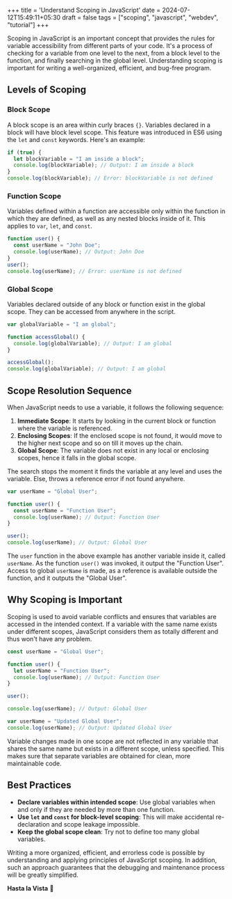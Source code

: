 +++
title = 'Understand Scoping in JavaScript'
date = 2024-07-12T15:49:11+05:30
draft = false
tags = ["scoping", "javascript", "webdev", "tutorial"]
+++

Scoping in JavaScript is an important concept that provides the rules for variable accessibility from different parts of your code. It's a process of checking for a variable from one level to the next, from a block level to the function, and finally searching in the global level. Understanding scoping is important for writing a well-organized, efficient, and bug-free program.

## Levels of Scoping

### Block Scope

A block scope is an area within curly braces `{}`. Variables declared in a block will have block level scope. This feature was introduced in ES6 using the `let` and `const` keywords. Here's an example:

```javascript
if (true) {
  let blockVariable = "I am inside a block";
  console.log(blockVariable); // Output: I am inside a block
}
console.log(blockVariable); // Error: blockVariable is not defined
```

### Function Scope

Variables defined within a function are accessible only within the function in which they are defined, as well as any nested blocks inside of it. This applies to `var`, `let`, and `const`.

```javascript
function user() {
  const userName = "John Doe";
  console.log(userName); // Output: John Doe
}
user();
console.log(userName); // Error: userName is not defined
```

### Global Scope

Variables declared outside of any block or function exist in the global scope. They can be accessed from anywhere in the script.

```javascript
var globalVariable = "I am global";

function accessGlobal() {
  console.log(globalVariable); // Output: I am global
}

accessGlobal();
console.log(globalVariable); // Output: I am global
```

## Scope Resolution Sequence

When JavaScript needs to use a variable, it follows the following sequence:

1. **Immediate Scope**: It starts by looking in the current block or function where the variable is referenced.
2. **Enclosing Scopes**: If the enclosed scope is not found, it would move to the higher next scope and so on till it moves up the chain.
3. **Global Scope**: The variable does not exist in any local or enclosing scopes, hence it falls in the global scope.

The search stops the moment it finds the variable at any level and uses the variable. Else, throws a reference error if not found anywhere.

```javascript
var userName = "Global User";

function user() {
  const userName = "Function User";
  console.log(userName); // Output: Function User
}

user();
console.log(userName); // Output: Global User
```

The `user` function in the above example has another variable inside it, called `userName`. As the function `user()` was invoked, it output the "Function User". Access to global `userName` is made, as a reference is available outside the function, and it outputs the "Global User".

## Why Scoping is Important

Scoping is used to avoid variable conflicts and ensures that variables are accessed in the intended context. If a variable with the same name exists under different scopes, JavaScript considers them as totally different and thus won't have any problem.

```javascript
const userName = "Global User";

function user() {
  let userName = "Function User";
  console.log(userName); // Output: Function User
}

user();

console.log(userName); // Output: Global User

var userName = "Updated Global User";
console.log(userName); // Output: Updated Global User
```

Variable changes made in one scope are not reflected in any variable that shares the same name but exists in a different scope, unless specified. This makes sure that separate variables are obtained for clean, more maintainable code.

## Best Practices

- **Declare variables within intended scope**: Use global variables when and only if they are needed by more than one function.
- **Use `let` and `const` for block-level scoping**: This will make accidental re-declaration and scope leakage impossible.
- **Keep the global scope clean**: Try not to define too many global variables.

Writing a more organized, efficient, and errorless code is possible by understanding and applying principles of JavaScript scoping. In addition, such an approach guarantees that the debugging and maintenance process will be greatly simplified.

**Hasta la Vista** 👋
